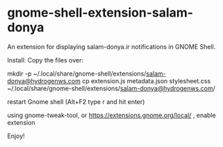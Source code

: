 gnome-shell-extension-salam-donya
=================================

An extension for displaying salam-donya.ir notifications in GNOME Shell.

Install:
Copy the files over:

mkdir -p ~/.local/share/gnome-shell/extensions/salam-donya@hydrogenws.com
cp extension.js metadata.json stylesheet.css ~/.local/share/gnome-shell/extensions/salam-donya@hydrogenws.com/

restart Gnome shell (Alt+F2 type r and hit enter)

using gnome-tweak-tool, or https://extensions.gnome.org/local/ , enable extension

Enjoy!
